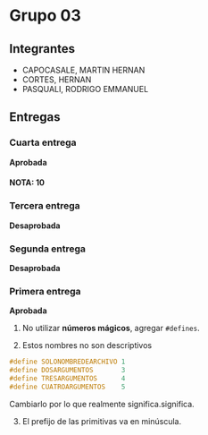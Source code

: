 # Grupo 03

## Integrantes

* CAPOCASALE, MARTIN HERNAN
* CORTES, HERNAN
* PASQUALI, RODRIGO EMMANUEL

## Entregas

### Cuarta entrega

**Aprobada**
#### NOTA: 10

### Tercera  entrega

**Desaprobada**

### Segunda entrega

**Desaprobada**

### Primera entrega

**Aprobada**

1. No utilizar **números mágicos**, agregar ```#defines```.

2. Estos nombres no son descriptivos

```c
#define SOLONOMBREDEARCHIVO 1
#define DOSARGUMENTOS       3
#define TRESARGUMENTOS      4
#define CUATROARGUMENTOS    5
```

Cambiarlo por lo que realmente significa.significa.

3. El prefijo de las primitivas va en minúscula.
